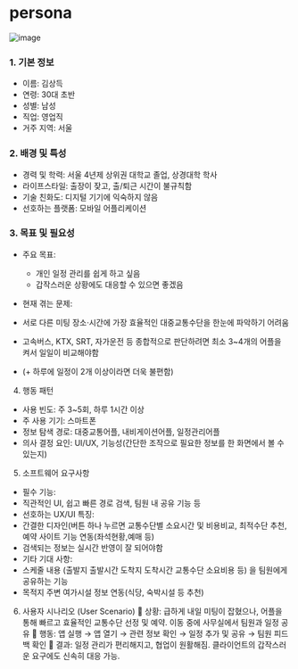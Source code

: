 # persona

![image](https://github.com/user-attachments/assets/e7005b59-5d86-4e24-a6f7-f7cfbec9ac74)



### 1. 기본 정보

- 이름: 김상득
- 연령: 30대 초반
- 성별: 남성
- 직업: 영업직
- 거주 지역: 서울

### 2. 배경 및 특성
- 경력 및 학력: 서울 4년제 상위권 대학교 졸업, 상경대학 학사
- 라이프스타일: 출장이 잦고, 출/퇴근 시간이 불규칙함
- 기술 친화도: 디지털 기기에 익숙하지 않음
- 선호하는 플랫폼: 모바일 어플리케이션

### 3. 목표 및 필요성

- 주요 목표: 
  - 개인 일정 관리를 쉽게 하고 싶음
  - 갑작스러운 상황에도 대응할 수 있으면 좋겠음


- 현재 겪는 문제:
 - 서로 다른 미팅 장소·시간에 가장 효율적인 대중교통수단을 한눈에 파악하기 어려움
 - 고속버스, KTX, SRT, 자가운전 등 종합적으로 판단하려면 최소 3~4개의 어플을 켜서 일일이 비교해야함
 - (+ 하루에 일정이 2개 이상이라면 더욱 불편함)

4. 행동 패턴
- 사용 빈도: 주 3~5회, 하루 1시간 이상
- 주 사용 기기: 스마트폰
- 정보 탐색 경로: 대중교통어플, 내비게이션어플, 일정관리어플
- 의사 결정 요인: UI/UX, 기능성(간단한 조작으로 필요한 정보를 한 화면에서 볼 수 있는지)

5. 소프트웨어 요구사항
- 필수 기능: 
 - 직관적인 UI, 쉽고 빠른 경로 검색, 팀원 내 공유 기능 등
- 선호하는 UX/UI 특징: 
 - 간결한 디자인(버튼 하나 누르면 교통수단별 소요시간 및 비용비교, 최적수단 추천, 예약 사이트 기능 연동(좌석현황,예매 등)
 - 검색되는 정보는 실시간 반영이 잘 되어야함
- 기타 기대 사항:
 - 스케줄 내용 (출발지 출발시간 도착지 도착시간 교통수단 소요비용 등) 을 팀원에게 공유하는 기능
 - 목적지 주변 여가시설 정보 연동(식당, 숙박시설 등 추천)

6. 사용자 시나리오 (User Scenario)
📌 상황: 급하게 내일 미팅이 잡혔으나, 어플을 통해 빠르고 효율적인 교통수단 선정 및 예약.
	이동 중에 사무실에서 팀원과 일정 공유
📌 행동: 앱 실행 → 앱 열기 → 관련 정보 확인 → 일정 추가 및 공유 → 팀원 피드백 확인
📌 결과: 일정 관리가 편리해지고, 협업이 원활해짐. 클라이언트의 갑작스러운 요구에도 신속히 대응 가능.
